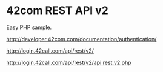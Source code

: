 42com REST API v2
=================

Easy PHP sample.

http://developer.42com.com/documentation/authentication/

http://login.42call.com/api/rest/v2/

http://login.42call.com/api/rest/v2/api.rest.v2.php
